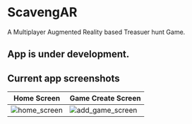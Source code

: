 # ScavengAR

A Multiplayer Augmented Reality based Treasuer hunt Game.

## App is under development.

## Current app screenshots

| Home Screen | Game Create Screen |
| --- | --- |
| ![home_screen](https://lh3.googleusercontent.com/pw/AJFCJaU0FOLGcyOCZOAqsBnAPi1ctxi2BUuhce8a5NpEI_aaXDCaA0rye6WnLFlcYPKpor4o1EU-EBcI1PA4jZVuhFkPdJFiGtsciG2sdZhQJzPEdzoBOQBMr7u5VqAVlj4I10t-gchWz2RDd2eFS35kLtnE=w403-h894-s-no?authuser=0) | ![add_game_screen](/app/src/main/assets/add_clue_1.jpg) |
